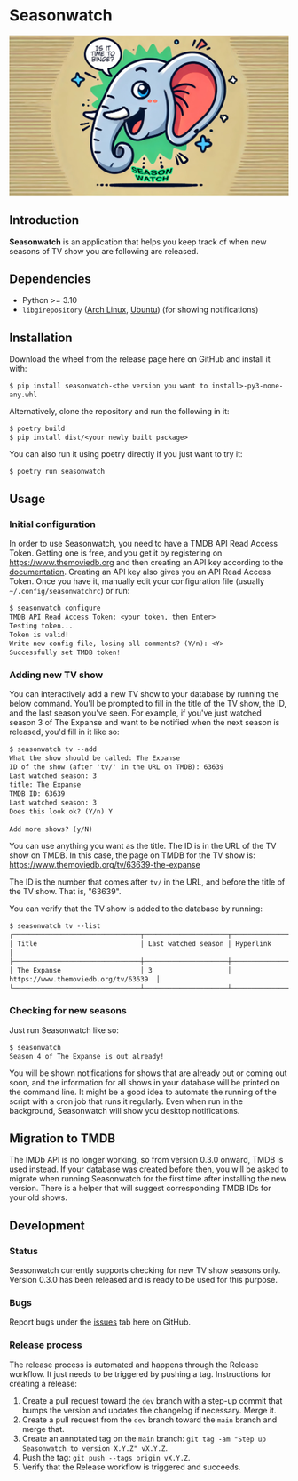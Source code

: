 # Seasonwatch

![banner image of project](./banner.jpg)

## Introduction

**Seasonwatch** is an application that helps you keep track of when new seasons
of TV show you are following are released.

## Dependencies

- Python >= 3.10
- `libgirepository` ([Arch
  Linux](https://archlinux.org/packages/extra/x86_64/libgirepository/),
  [Ubuntu](https://packages.ubuntu.com/jammy/libgirepository1.0-dev)) (for
  showing notifications)

## Installation

Download the wheel from the release page here on GitHub and install it with:

```console
$ pip install seasonwatch-<the version you want to install>-py3-none-any.whl
```

Alternatively, clone the repository and run the following in it:

```console
$ poetry build
$ pip install dist/<your newly built package>
```

You can also run it using poetry directly if you just want to try it:

```console
$ poetry run seasonwatch
```

## Usage

### Initial configuration

In order to use Seasonwatch, you need to have a TMDB API Read Access Token.
Getting one is free, and you get it by registering on
<https://www.themoviedb.org> and then creating an API key according to the
[documentation](https://developer.themoviedb.org/docs). Creating an API key also
gives you an API Read Access Token. Once you have it, manually edit your
configuration file (usually `~/.config/seasonwatchrc`) or run:

```console
$ seasonwatch configure
TMDB API Read Access Token: <your token, then Enter>
Testing token...
Token is valid!
Write new config file, losing all comments? (Y/n): <Y>
Successfully set TMDB token!
```

### Adding new TV show

You can interactively add a new TV show to your database by running the below
command. You'll be prompted to fill in the title of the TV show, the ID, and the
last season you've seen. For example, if you've just watched season 3 of The
Expanse and want to be notified when the next season is released, you'd fill in
it like so:

```console
$ seasonwatch tv --add
What the show should be called: The Expanse
ID of the show (after 'tv/' in the URL on TMDB): 63639
Last watched season: 3
title: The Expanse
TMDB ID: 63639
Last watched season: 3
Does this look ok? (Y/n) Y

Add more shows? (y/N)
```

You can use anything you want as the title. The ID is in the URL of the TV
show on TMDB. In this case, the page on TMDB for the TV show is:
<https://www.themoviedb.org/tv/63639-the-expanse>

The ID is the number that comes after `tv/` in the URL, and before the title of
the TV show. That is, "63639".

You can verify that the TV show is added to the database by running:

```console
$ seasonwatch tv --list
┌────────────────────────────────┬─────────────────────┬──────────────────────────────────────┐
│ Title                          │ Last watched season │ Hyperlink                            │
├────────────────────────────────┼─────────────────────┼──────────────────────────────────────┤
│ The Expanse                    │ 3                   │ https://www.themoviedb.org/tv/63639  │
└────────────────────────────────┴─────────────────────┴──────────────────────────────────────┘
```

### Checking for new seasons

Just run Seasonwatch like so:

```console
$ seasonwatch
Season 4 of The Expanse is out already!
```

You will be shown notifications for shows that are already out or coming out
soon, and the information for all shows in your database will be printed on the
command line. It might be a good idea to automate the running of the script with
a cron job that runs it regularly. Even when run in the background, Seasonwatch
will show you desktop notifications.

## Migration to TMDB

The IMDb API is no longer working, so from version 0.3.0 onward, TMDB is used
instead. If your database was created before then, you will be asked to migrate
when running Seasonwatch for the first time after installing the new version.
There is a helper that will suggest corresponding TMDB IDs for your old shows.

## Development

### Status

Seasonwatch currently supports checking for new TV show seasons only. Version
0.3.0 has been released and is ready to be used for this purpose.

### Bugs

Report bugs under the [issues](https://github.com/gevhaz/seasonwatch/issues) tab
here on GitHub.

### Release process

The release process is automated and happens through the Release workflow. It
just needs to be triggered by pushing a tag. Instructions for creating a release:

1. Create a pull request toward the `dev` branch with a step-up commit that
   bumps the version and updates the changelog if necessary. Merge it.
2. Create a pull request from the `dev` branch toward the `main` branch and
   merge that.
3. Create an annotated tag on the `main` branch:
    `git tag -am "Step up Seasonwatch to version X.Y.Z" vX.Y.Z`.
4. Push the tag: `git push --tags origin vX.Y.Z`.
5. Verify that the Release workflow is triggered and succeeds.
